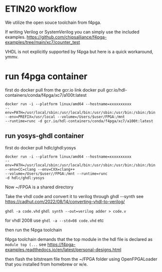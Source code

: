 # ETIN20 workflow
We utilize the open souce toolchain from f4pga.

If writing Verilog or SystemVerilog you can simply use the included examples.
https://github.com/chipsalliance/f4pga-examples/tree/main/xc7/counter_test

VHDL is not explicitly supported by f4pga but here is a quick workaround, ymmv.

# run f4pga container

first do docker pull from the gcr.io link
docker pull gcr.io/hdl-containers/conda/f4pga/xc7/a100t:latest

```docker
docker run -i --platform linux/amd64 --hostname=xxxxxxxxxx 
--env=PATH=/usr/local/sbin:/usr/local/bin:/usr/sbin:/usr/bin:/sbin:/bin 
--env=PREFIX=/usr/local --volume=/Users/$user/FPGA:/mnt 
--runtime=runc -d gcr.io/hdl-containers/conda/f4pga/xc7/a100t:latest
```

## run yosys-ghdl container

first do docker pull hdlc/ghdl:yosys

```docker
docker run -i --platform linux/amd64 --hostname=xxxxxxxxxx 
--env=PATH=/usr/local/sbin:/usr/local/bin:/usr/sbin:/usr/bin:/sbin:/bin 
--env=CC=clang --env=CXX=clang++ 
--volume=/Users/$user//FPGA:/mnt --runtime=runc 
-d hdlc/ghdl:yosys
```

Now ~/FPGA is a shared directory

Take the vhdl code and convert it to verilog through ghdl --synth
see https://cadhut.com/2022/08/14/converting-vhdl-to-verilog/

`ghdl -a code.vhd`
`ghdl synth --out=verilog adder > code.v`

for vhdl 2008 use 
`ghdl -a --std=08 code.vhd`
etc

then run the f4pga toolchain

f4pga toolchain demands that the top module in the hdl file is declared as 
`module top (...`
see https://f4pga-examples.readthedocs.io/en/latest/personal-designs.html

then flash the bitstream file from the ~/FPGA folder using OpenFPGALoader that you installed from homebrew or w/e.
